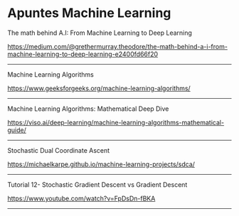 # Apuntes Machine Learning 

The math behind A.I: From Machine Learning to Deep Learning

https://medium.com/@grethermurray.theodore/the-math-behind-a-i-from-machine-learning-to-deep-learning-e2400fd66f20

---
Machine Learning Algorithms

https://www.geeksforgeeks.org/machine-learning-algorithms/






---

Machine Learning Algorithms: Mathematical Deep Dive

https://viso.ai/deep-learning/machine-learning-algorithms-mathematical-guide/

---

Stochastic Dual Coordinate Ascent

https://michaelkarpe.github.io/machine-learning-projects/sdca/


---
Tutorial 12- Stochastic Gradient Descent vs Gradient Descent

https://www.youtube.com/watch?v=FpDsDn-fBKA



---










